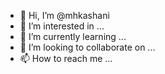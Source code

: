 - 👋 Hi, I’m @mhkashani
- 👀 I’m interested in ...
- 🌱 I’m currently learning ...
- 💞️ I’m looking to collaborate on ...
- 📫 How to reach me ...

<!---
mhkashani/mhkashani is a ✨ special ✨ repository because its `README.md` (this file) appears on your GitHub profile.
You can click the Preview link to take a look at your changes.
--->
